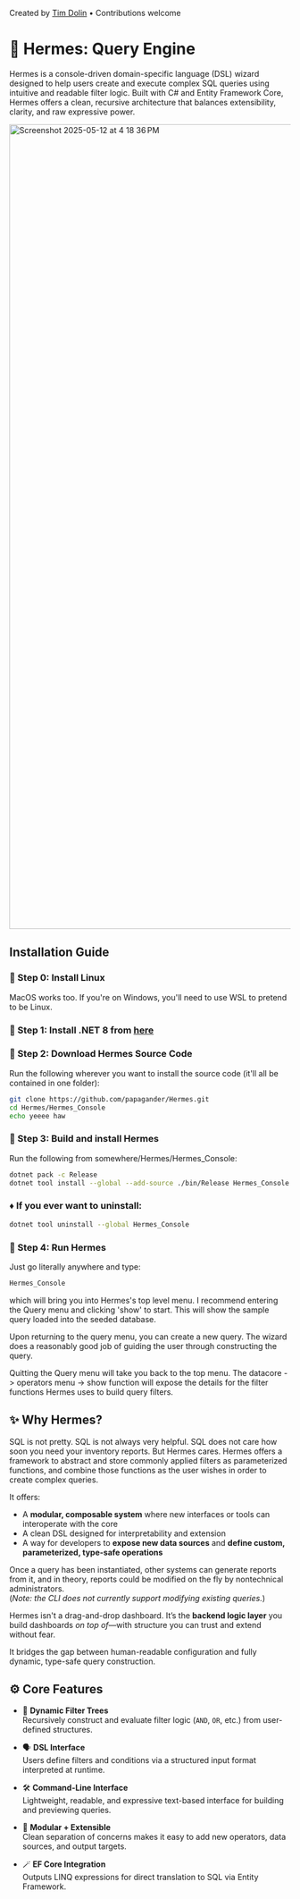 Created by [Tim Dolin](https://github.com/papagander) • Contributions welcome

# 🪽 Hermes: Query Engine

Hermes is a console-driven domain-specific language (DSL) wizard designed to help users create and execute complex SQL queries using intuitive and readable filter logic. Built with C# and Entity Framework Core, Hermes offers a clean, recursive architecture that balances extensibility, clarity, and raw expressive power.

<img width="1440" alt="Screenshot 2025-05-12 at 4 18 36 PM" src="https://github.com/user-attachments/assets/f2215e9a-38a0-4967-bd16-0916e4844898" />



## Installation Guide

### 🔹 Step 0: Install Linux  

MacOS works too. If you're on Windows, you'll need to use WSL to pretend to be Linux.

### 🔹 Step 1: Install .NET 8 from [here](https://dotnet.microsoft.com/en-us/download/dotnet/8.0)  

### 🔹 Step 2: Download Hermes Source Code  
  
Run the following wherever you want to install the source code (it'll all be contained in one folder):  

```bash
git clone https://github.com/papagander/Hermes.git
cd Hermes/Hermes_Console
echo yeeee haw
```  

### 🔹 Step 3: Build and install Hermes  

Run the following from somewhere/Hermes/Hermes_Console:

```bash
dotnet pack -c Release
dotnet tool install --global --add-source ./bin/Release Hermes_Console
```

### ♦️ If you ever want to uninstall:  
```bash
dotnet tool uninstall --global Hermes_Console
```

### 🔹 Step 4: Run Hermes   

Just go literally anywhere and type:  
```bash
Hermes_Console
```

which will bring you into Hermes's top level menu. I recommend entering the Query menu and clicking 'show' to start. This will show the sample query loaded into the seeded database.  

Upon returning to the query menu, you can create a new query. The wizard does a reasonably good job of guiding the user through constructing the query. 

Quitting the Query menu will take you back to the top menu. The datacore -> operators menu -> show function will expose the details for the filter functions Hermes uses to build query filters.




## ✨ Why Hermes?

SQL is not pretty. SQL is not always very helpful. SQL does not care how soon you need your inventory reports. But Hermes cares. Hermes offers a framework to abstract and store commonly applied filters as parameterized functions, and combine those functions as the user wishes in order to create complex queries.

It offers:
- A **modular, composable system** where new interfaces or tools can interoperate with the core
- A clean DSL designed for interpretability and extension
- A way for developers to **expose new data sources** and **define custom, parameterized, type-safe operations**

Once a query has been instantiated, other systems can generate reports from it, and in theory, reports could be modified on the fly by nontechnical administrators.  
(*Note: the CLI does not currently support modifying existing queries.*)

Hermes isn't a drag-and-drop dashboard. It’s the **backend logic layer** you build dashboards *on top of*—with structure you can trust and extend without fear.

It bridges the gap between human-readable configuration and fully dynamic, type-safe query construction.

## ⚙️ Core Features

- 🧾 **Dynamic Filter Trees**  
  Recursively construct and evaluate filter logic (`AND`, `OR`, etc.) from user-defined structures.

- 🗣️ **DSL Interface**  
  Users define filters and conditions via a structured input format interpreted at runtime.

- 🛠️ **Command-Line Interface**  
  Lightweight, readable, and expressive text-based interface for building and previewing queries.

- 🧩 **Modular + Extensible**  
  Clean separation of concerns makes it easy to add new operators, data sources, and output targets.

- 🪄 **EF Core Integration**  
  Outputs LINQ expressions for direct translation to SQL via Entity Framework.
